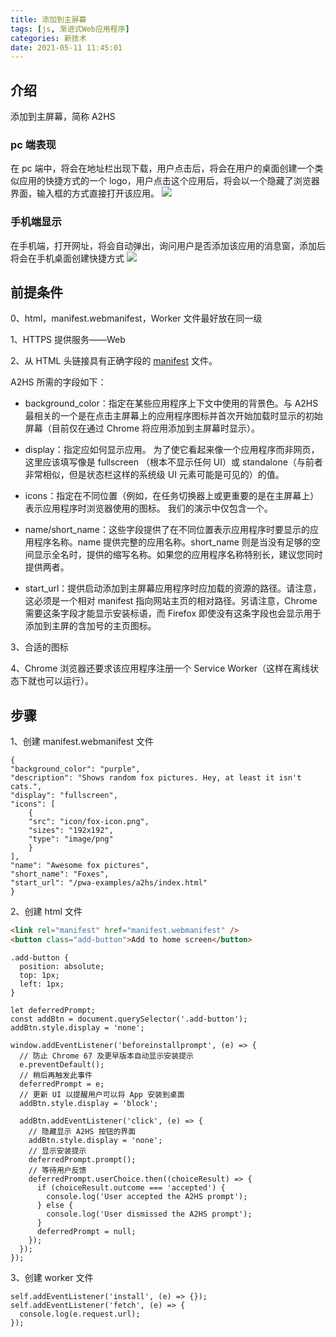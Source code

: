 ```yaml
---
title: 添加到主屏幕
tags: [js, 渐进式Web应用程序]
categories: 新技术
date: 2021-05-11 11:45:01
---
```


## 介绍

添加到主屏幕，简称 A2HS

### pc 端表现

在 pc 端中，将会在地址栏出现下载，用户点击后，将会在用户的桌面创建一个类似应用的快捷方式的一个 logo，用户点击这个应用后，将会以一个隐藏了浏览器界面，输入框的方式直接打开该应用。
<img src=/blog/static/img/screenWap.jpg />

### 手机端显示

在手机端，打开网址，将会自动弹出，询问用户是否添加该应用的消息窗，添加后将会在手机桌面创建快捷方式
<img src=/blog/static/img/screenMobil.jpg />

## 前提条件

0、html，manifest.webmanifest，Worker 文件最好放在同一级

1、HTTPS 提供服务——Web

2、从 HTML 头链接具有正确字段的 <a href="https://w3c.github.io/manifest/#media-type-registration" target="_blank">manifest</a> 文件。

A2HS 所需的字段如下：

- background_color：指定在某些应用程序上下文中使用的背景色。与 A2HS 最相关的一个是在点击主屏幕上的应用程序图标并首次开始加载时显示的初始屏幕（目前仅在通过 Chrome 将应用添加到主屏幕时显示）。

- display：指定应如何显示应用。 为了使它看起来像一个应用程序而非网页，这里应该填写像是 fullscreen （根本不显示任何 UI）或 standalone（与前者非常相似，但是状态栏这样的系统级 UI 元素可能是可见的）的值。

- icons：指定在不同位置（例如，在任务切换器上或更重要的是在主屏幕上）表示应用程序时浏览器使用的图标。 我们的演示中仅包含一个。

- name/short_name：这些字段提供了在不同位置表示应用程序时要显示的应用程序名称。name 提供完整的应用名称。short_name 则是当没有足够的空间显示全名时，提供的缩写名称。如果您的应用程序名称特别长，建议您同时提供两者。

- start_url：提供启动添加到主屏幕应用程序时应加载的资源的路径。请注意，这必须是一个相对 manifest 指向网站主页的相对路径。另请注意，Chrome 需要这条字段才能显示安装标语，而 Firefox 即使没有这条字段也会显示用于添加到主屏的含加号的主页图标。

3、合适的图标

4、Chrome 浏览器还要求该应用程序注册一个 Service Worker（这样在离线状态下就也可以运行）。

## 步骤

1、创建 manifest.webmanifest 文件

```text
{
"background_color": "purple",
"description": "Shows random fox pictures. Hey, at least it isn't cats.",
"display": "fullscreen",
"icons": [
    {
    "src": "icon/fox-icon.png",
    "sizes": "192x192",
    "type": "image/png"
    }
],
"name": "Awesome fox pictures",
"short_name": "Foxes",
"start_url": "/pwa-examples/a2hs/index.html"
}
```

2、创建 html 文件

```html
<link rel="manifest" href="manifest.webmanifest" />
<button class="add-button">Add to home screen</button>
```

```text
.add-button {
  position: absolute;
  top: 1px;
  left: 1px;
}
```

```text
let deferredPrompt;
const addBtn = document.querySelector('.add-button');
addBtn.style.display = 'none';

window.addEventListener('beforeinstallprompt', (e) => {
  // 防止 Chrome 67 及更早版本自动显示安装提示
  e.preventDefault();
  // 稍后再触发此事件
  deferredPrompt = e;
  // 更新 UI 以提醒用户可以将 App 安装到桌面
  addBtn.style.display = 'block';

  addBtn.addEventListener('click', (e) => {
    // 隐藏显示 A2HS 按钮的界面
    addBtn.style.display = 'none';
    // 显示安装提示
    deferredPrompt.prompt();
    // 等待用户反馈
    deferredPrompt.userChoice.then((choiceResult) => {
      if (choiceResult.outcome === 'accepted') {
        console.log('User accepted the A2HS prompt');
      } else {
        console.log('User dismissed the A2HS prompt');
      }
      deferredPrompt = null;
    });
  });
});
```

3、创建 worker 文件

```text
self.addEventListener('install', (e) => {});
self.addEventListener('fetch', (e) => {
  console.log(e.request.url);
});
```
